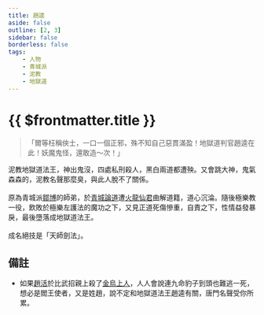 ```yaml
---
title: 趙逵
aside: false
outline: [2, 3]
sidebar: false
borderless: false
tags:
    - 人物
    - 青城派
    - 泥教
    - 地獄道
---
```


# {{ $frontmatter.title }}

> 「爾等枉稱俠士，一口一個正邪，殊不知自己惡貫滿盈！地獄道判官趙逵在此！妖魔鬼怪，還敢造～次！」

泥教地獄道法王，神出鬼沒，四處私刑殺人，黑白兩道都遭殃。又會跳大神，鬼氣森森的，泥教名聲那麼臭，與此人脫不了關係。
<br><br>
原為青城派[鄒博](special201)的師弟，於[青城論道](/event/past-青城論道)遭[火龍仙君](special204)曲解道籍，道心沉淪。隨後極樂教一役，飲敗於極樂左護法的魔功之下，又見正道死傷慘重，自責之下，性情益發暴戾，最後墮落成地獄道法王。
<br><br>
成名絕技是「天師劍法」。
## 備註

- 如果[趙活](player)於比武招親上殺了[金烏上人](special207)，人人會說連九命豹子到頭也難逃一死，想必是閻王使者，又是姓趙，說不定和地獄道法王趙逵有關，唐門名聲受你所累。
